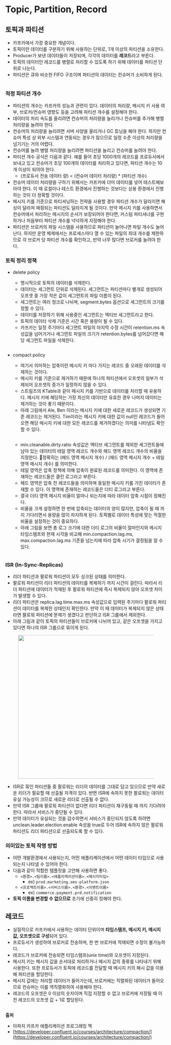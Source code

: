 # Topic, Partition, Record

## 토픽과 파티션

* 카프카에서 가장 중요한 개념이다.
* 토픽이란 데이터를 구분하기 위해 사용하는 단위로, 1개 이상의 파티션을 소유한다.
* Producer가 보낸 데이터들이 저장되며, 각각의 데이터를 **레코드**라고 부른다.
* 토픽의 데이터인 레코드를 병렬로 처리할 수 있도록 하기 위해 데이터를 파티션 단위로 나눈다.
* 파티션은 큐와 비슷한 FIFO 구조이며 파티션의 데이터는 컨슈머가 소비하게 된다.

<figure><img src="../../.gitbook/assets/image (5).png" alt=""><figcaption></figcaption></figure>

### 적정 파티션 개수

* 파티션의 개수는 카프카의 성능과 관련이 있다. 데이터의 처리량, 메시지 키 사용 여부, 브로커/컨슈머 영향도 등을 고려해 파티션 개수를 설정해야 한다.
* 데이터의 처리 속도를 올리려면 컨슈머의 처리량을 늘리거나 컨슈머를 추가해 병렬 처리량을 늘려야 한다.
* 컨슈머의 처리량을 늘리려면 서버 사양을 올리거나 GC 튜닝을 해야 한다. 하지만 컨슈머 특성 상 외부 시스템과 연동되는 경우가 많으므로 일정 수준 이상의 처리량을 넘기기는 거의 어렵다.
* 컨슈머를 늘려 병렬 처리량을 늘리려면 파티션을 늘리고 컨슈머를 늘려야 한다.
* 파티션 개수 공식은 다음과 같다. 예를 들어 초당 1000개의 레코드를 프로듀서에서 보내고 있고 컨슈머가 초당 100개의 데이터를 처리하고 있다면, 파티션 개수는 10개 이상이 되어야 한다.
  * (프로듀서 전송 데이터 량) < (컨슈머 데이터 처리량) \* (파티션 개수)
* 컨슈머 데이터 처리량을 구하기 위해서는 카프카에 더미 데이터를 넣어 테스트해보아야 한다. 이 때 로컬이나 테스트 환경에서 진행하는 것보다는 상용 환경에서 진행하는 것이 더 정확할 것이다.
* 메시지 키를 기준으로 파티셔닝하는 전략을 사용할 경우 파티션 개수가 달라지면 해싱이 달라져 매핑되는 파티션도 달라지게 될 것이다. 만약 메시지 키를 사용하면서 컨슈머에서 처리하는 메시지의 순서가 보장되어야 한다면, 커스텀 파티셔너를 구현하거나 처음부터 파티션 개수를 넉넉하게 지정해야 한다.
* 파티션은 브로커의 파일 시스템을 사용하므로 파티션이 늘어나면 파일 개수도 늘어난다. 하지만 운영 체제에서는 프로세스마다 열 수 있는 파일의 최대 개수를 제한하므로 각 브로커 당 파티션 개수를 확인하고, 만약 너무 많다면 브로커를 늘려야 한다.&#x20;

### 토픽 정리 정책

*   delete policy

    * 명시적으로 토픽의 데이터를 삭제한다.
    * 데이터는 세그먼트 단위로 삭제된다. 세그먼트는 파티션마다 별개로 생성되어 오프셋 중 가장 작은 값이 세그먼트의 파일 이름이 된다.
    * 세그먼트는 여러 청크로 나뉘며, segment.bytes 옵션으로 세그먼트의 크기를 정할 수 있다.
    * 데이터를 저장하기 위해 사용중인 세그먼트는 액티브 세그먼트라고 한다.
    * 토픽의 데이터 삭제 기준은 시간 혹은 용량이 될 수 있다.
    * 카프카는 일정 주기마다 세그먼트 파일의 마지막 수정 시간이 retention.ms 속성값을 넘어가거나 세그먼트 파일의 크기가 retention.bytes를 넘어갔다면 해당 세그먼트 파일을 삭제한다.

    <figure><img src="../../.gitbook/assets/image (145).png" alt=""><figcaption></figcaption></figure>
*   compact policy

    * 여기서 의미하는 압축이란 메시지 키 마다 가지는 레코드 중 오래된 데이터를 삭제하는 것이다.
    * 메시지 키를 기준으로 제거하기 때문에 하나의 파티션에서 오프셋의 일부가 삭제되어 오프셋의 증가가 일정하지 않을 수 있다.
    * 스트림즈의 KTable과 같이 메시지 키를 기반으로 데이터를 처리할 때 유용하다. 메시지 키에 해당하는 가장 최신의 데이터만 유효한 경우 나머지 데이터는 제거하는 것이 좋기 때문이다.
    * 아래 그림에서 Ale, Ben 이라는 메시지 키에 대한 새로운 레코드가 생성되면 기존 레코드는 제거된다. Tim이라는 메시지 키에 대한 값이 null인 레코드가 들어오면 해당 메시지 키에 대한 모든 레코드를 제거하겠다는 의미를 나타냄도 확인할 수 있다.

    <figure><img src="../../.gitbook/assets/image (152).png" alt=""><figcaption></figcaption></figure>

    * min.cleanable.dirty.ratio 속성값은 액티브 세그먼트를 제외한 세그먼트들에 남아 있는 데이터의 테일 영역 레코드 개수와 헤드 영역 레코드 개수의 비율을 지정한다. 정확히는 (헤드 영역 메시지 개수) / (헤드 영역 메시지 개수 + 테일 영역 메시지 개수) 를 의미한다.
    * 테일 영역은 압축 정책에 의해 압축이 완료된 레코드를 의미한다. 이 영역에 존재하는 레코드들은 클린 로그라고 부른다.
    * 헤드 영역은 압축 전 레코드들을 의미하며 동일한 메시지 키를 가진 데이터가 존재할 수 있다. 이 영역에 존재하는 레코드들은 더티 로그라고 부른다.
    * 결국 더티 영역 메시지 비율이 얼마나 되는지에 따라 데이터 압축 시점이 정해진다.
    * 비율을 크게 설정하면 한 번에 압축되는 데이터의 양이 많지만, 압축이 될 때 까지 기다리면서 용량을 많이 차지하게 된다. 토픽별로 데이터 특성에 맞는 적절한 비율을 설정하는 것이 중요하다.
    * 아래 그림을 보면 총 로그 크기에 대한 더티 로그의 비율이 얼마인지와 메시지 타임스탬프와 현재 시각을 비교해 min.compaction.lag.ms, max.compaction.lag.ms 기준을 넘는지에 따라 압축 시기가 결정됨을 알 수 있다.

    <figure><img src="../../.gitbook/assets/image (154).png" alt=""><figcaption></figcaption></figure>

### ISR (In-Sync-Replicas)

* 리더 파티션과 팔로워 파티션이 모두 싱크된 상태를 의미한다.
* 팔로워 파티션이 리더 파티션의 데이터를 복제하기 까지 시간이 걸린다. 따라서 리더 파티션에 데이터가 적재된 후 팔로워 파티션에 즉시 복제되지 않아 오프셋 차이가 발생할 수 있다.
* 리더 파티션은 replica.lag.time.max.ms 속성값으로 입력된 주기마다 팔로워 파티션이 데이터를 복제한 상태인지 확인한다. 만약 이 때 데이터가 복제되지 않은 상태라면 팔로워 파티션에 문제가 생겼다고 판단하고 ISR 그룹에서 제외한다.
* 아래 그림과 같이 토픽의 파티션들이 브로커에 나뉘어 있고, 같은 오프셋을 가지고 있다면 하나의 ISR 그룹으로 묶이게 된다.

<figure><img src="../../.gitbook/assets/image (1) (1).png" alt="" width="450"><figcaption></figcaption></figure>

* ISR로 묶인 파티션들 중 팔로워는 리더의 데이터를 그대로 담고 있으므로 만약 새로운 리더가 필요할 때 선출될 자격이 있다. 반면 ISR에 속하지 못한 팔로워는 데이터 유실 가능성이 크므로 새로운 리더로 선출될 수 없다.
* 만약 ISR 그룹에 팔로워 파티션이 없다면 리더 파티션이 재구동될 때 까지 기다려야 한다. 따라서 서비스가 중단될 수 있다.
* 만약 데이터가 유실되는 것을 감수하면서 서비스가 중단되지 않도록 하려면 unclean.leader.election.enable 속성을 true로 두어 ISR에 속하지 않은 팔로워 파티션도 리더 파티션으로 선출되도록 할 수 있다.

### 의미있는 토픽 작명 방법

* 어떤 개발환경에서 사용되는지, 어떤 애플리케이션에서 어떤 데이터 타입으로 사용되는지 나타낼 수 있어야 한다.
* 다음과 같이 적합한 템플릿을 고안해 사용하면 좋다.
  * `<환경>.<팀이름>.<애플리케이션이름>.<메시지타입>`
    * ex) `prod.marketing.sms-platform.json`
  * `<프로젝트이름>.<서비스이름>.<환경>.<이벤트이름>`
    * ex) `commerce.payment.prd.notification`
* **토픽 이름을 변경할 수 없으므로** 초기에 신중히 정해야 한다.

## 레코드

* 실질적으로 카프카에서 사용하는 데이터 단위이며 **타임스탬프, 메시지 키, 메시지 값, 오프셋으로 구성**되어 있다.
* 프로듀서가 생성하여 브로커로 전송하며, 한 번 브로커에 적재되면 수정이 불가능하다.
* 레코드가 브로커에 전송되면 타임스탬프(unix time)와 오프셋이 지정된다.
* 메시지 키는 메시지 값을 순서대로 처리하거나 메시지 값의 종류를 나타내기 위해 사용한다. 또한 프로듀서가 토픽에 레코드를 전달할 때 메시지 키의 해시 값을 이용해 파티션을 할당한다.
* 메시지 값에는 처리할 데이터가 들어가는데, 브로커에는 직렬화된 데이터가 들어오므로 컨슈머는 이를 역직렬화하여 사용해야 한다.
* 레코드의 오프셋은 0 이상의 숫자이며 직접 지정할 수 없고 브로커에 저장될 때 이전 레코드의 오프셋 값 + 1로 할당된다.

<figure><img src="../../.gitbook/assets/image (155).png" alt=""><figcaption></figcaption></figure>

**출처**

* 아파치 카프카 애플리케이션 프로그래밍 책
* [https://developer.confluent.io/courses/architecture/compaction/](https://developer.confluent.io/courses/architecture/compaction/)
